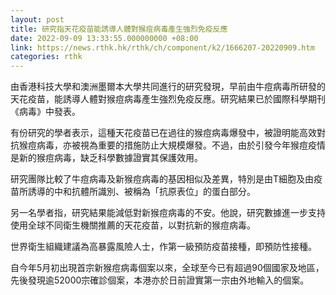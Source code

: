 ```yaml
---
layout: post
title: 研究指天花疫苗能誘導人體對猴痘病毒產生強烈免疫反應
date: 2022-09-09 13:33:55.000000000 +08:00
link: https://news.rthk.hk/rthk/ch/component/k2/1666207-20220909.htm
categories: rthk
---
```


由香港科技大學和澳洲墨爾本大學共同進行的研究發現，早前由牛痘病毒所研發的天花疫苗，能誘導人體對猴痘病毒產生強烈免疫反應。研究結果已於國際科學期刊《病毒》中發表。

有份研究的學者表示，這種天花疫苗已在過往的猴痘病毒爆發中，被證明能高效對抗猴痘病毒，亦被視為重要的措施防止大規模爆發。不過，由於引發今年猴痘疫情是新的猴痘病毒，缺乏科學數據證實其保護效用。

研究團隊比較了牛痘病毒及新猴痘病毒的基因相似及差異，特別是由T細胞及由疫苗所誘導的中和抗體所識別、被稱為「抗原表位」的蛋白部分。

另一名學者指，研究結果能減低對新猴痘病毒的不安。他說，研究數據進一步支持使用全球不同衛生機關推薦的天花疫苗，以對抗新的猴痘病毒。

世界衛生組織建議為高暴露風險人士，作第一級預防疫苗接種，即預防性接種。

自今年5月初出現首宗新猴痘病毒個案以來，全球至今已有超過90個國家及地區，先後發現逾52000宗確診個案，本港亦於日前證實第一宗由外地輸入的個案。
